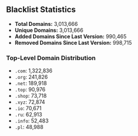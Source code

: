 ## Blacklist Statistics

- **Total Domains:** 3,013,666
- **Unique Domains:** 3,013,666
- **Added Domains Since Last Version:** 990,465
- **Removed Domains Since Last Version:** 998,715

### Top-Level Domain Distribution

-  `.com`: 1,322,836
-  `.org`: 241,826
-  `.net`: 189,918
-  `.top`: 90,976
-  `.shop`: 73,718
-  `.xyz`: 72,874
-  `.io`: 70,671
-  `.ru`: 62,913
-  `.info`: 52,483
-  `.pl`: 48,988
